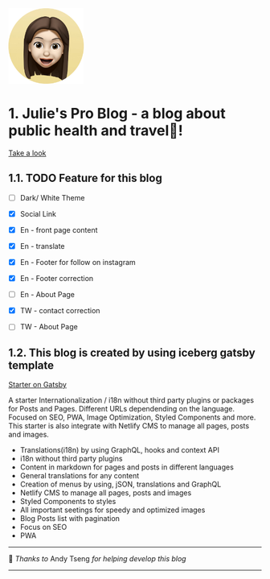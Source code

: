 <!-- [![Gitpod Ready-to-Code](https://img.shields.io/badge/Gitpod-Ready--to--Code-blue?logo=gitpod)](https://gitpod.io/#https://github.com/diogorodrigues/iceberg-gatsby-multilang)  -->

<img src="./src/images/julie-icon.png" width="150">






# 1. Julie's Pro Blog - a blog about public health and travel!

[Take a look](https://juliespro.netlify.com)

 <!-- [Demo on Netlify](https://iceberg-gatsby-multilang.netlify.com/) -->



## 1.1. TODO Feature for this blog

- [ ] Dark/ White Theme
- [x] Social Link
- [x] En - front page content
- [x] En - translate
- [x] En - Footer for follow on instagram
- [x] En - Footer correction
- [ ] En - About Page
- [x] TW - contact correction
- [ ] TW - About Page



## 1.2. This blog is created by using iceberg gatsby template

[Starter on Gatsby](https://www.gatsbyjs.org/starters/diogorodrigues/iceberg-gatsby-multilang/) 

A starter Internationalization / i18n without third party plugins or packages for Posts and Pages. Different URLs dependending on the language. Focused on SEO, PWA, Image Optimization, Styled Components and more. This starter is also integrate with Netlify CMS to manage all pages, posts and images.

-   Translations(i18n) by using GraphQL, hooks and context API
-   i18n without third party plugins
-   Content in markdown for pages and posts in different languages
-   General translations for any content
-   Creation of menus by using, jSON, translations and GraphQL
-   Netlify CMS to manage all pages, posts and images
-   Styled Components to styles
-   All important seetings for speedy and optimized images
-   Blog Posts list with pagination
-   Focus on SEO
-   PWA




---

💜 _Thanks_ _to_  Andy Tseng _for_ _helping_ _develop_ _this_ _blog_

---
